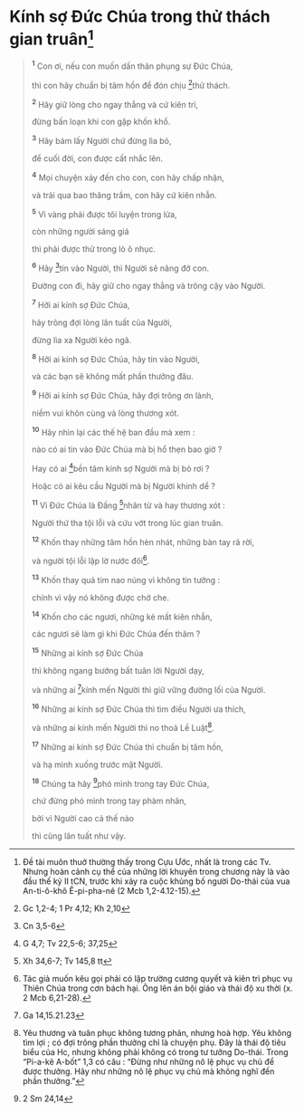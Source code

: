 # Kính sợ Đức Chúa trong thử thách gian truân[^1-8c814e86-603f-4e8a-bb7d-f4676721685b]

> <sup><b>1</b></sup> Con ơi, nếu con muốn dấn thân phụng sự Đức Chúa,
>
> thì con hãy chuẩn bị tâm hồn để đón chịu [^1@-8c814e86-603f-4e8a-bb7d-f4676721685b]thử thách.
>
> <sup><b>2</b></sup> Hãy giữ lòng cho ngay thẳng và cứ kiên trì,
>
> đừng bấn loạn khi con gặp khốn khổ.
>
> <sup><b>3</b></sup> Hãy bám lấy Người chứ đừng lìa bỏ,
>
> để cuối đời, con được cất nhắc lên.
>
> <sup><b>4</b></sup> Mọi chuyện xảy đến cho con, con hãy chấp nhận,
>
> và trải qua bao thăng trầm, con hãy cứ kiên nhẫn.
>
> <sup><b>5</b></sup> Vì vàng phải được tôi luyện trong lửa,
>
> còn những người sáng giá
>
> thì phải được thử trong lò ô nhục.
>
> <sup><b>6</b></sup> Hãy [^2@-8c814e86-603f-4e8a-bb7d-f4676721685b]tin vào Người, thì Người sẽ nâng đỡ con.
>
> Đường con đi, hãy giữ cho ngay thẳng và trông cậy vào Người.
>
> <sup><b>7</b></sup> Hỡi ai kính sợ Đức Chúa,
>
> hãy trông đợi lòng lân tuất của Người,
>
> đừng lìa xa Người kẻo ngã.
>
> <sup><b>8</b></sup> Hỡi ai kính sợ Đức Chúa, hãy tin vào Người,
>
> và các bạn sẽ không mất phần thưởng đâu.
>
> <sup><b>9</b></sup> Hỡi ai kính sợ Đức Chúa, hãy đợi trông ơn lành,
>
> niềm vui khôn cùng và lòng thương xót.
>
> <sup><b>10</b></sup> Hãy nhìn lại các thế hệ ban đầu mà xem :
>
> nào có ai tin vào Đức Chúa mà bị hổ thẹn bao giờ ?
>
> Hay có ai [^3@-8c814e86-603f-4e8a-bb7d-f4676721685b]bền tâm kính sợ Người mà bị bỏ rơi ?
>
> Hoặc có ai kêu cầu Người mà bị Người khinh dể ?
>
> <sup><b>11</b></sup> Vì Đức Chúa là Đấng [^4@-8c814e86-603f-4e8a-bb7d-f4676721685b]nhân từ và hay thương xót :
>
> Người thứ tha tội lỗi và cứu vớt trong lúc gian truân.
>
> <sup><b>12</b></sup> Khốn thay những tâm hồn hèn nhát, những bàn tay rã rời,
>
> và người tội lỗi lập lờ nước đôi[^2-8c814e86-603f-4e8a-bb7d-f4676721685b].
>
> <sup><b>13</b></sup> Khốn thay quả tim nao núng vì không tin tưởng :
>
> chính vì vậy nó không được chở che.
>
> <sup><b>14</b></sup> Khốn cho các ngươi, những kẻ mất kiên nhẫn,
>
> các ngươi sẽ làm gì khi Đức Chúa đến thăm ?
>
> <sup><b>15</b></sup> Những ai kính sợ Đức Chúa
>
> thì không ngang bướng bất tuân lời Người dạy,
>
> và những ai [^5@-8c814e86-603f-4e8a-bb7d-f4676721685b]kính mến Người thì giữ vững đường lối của Người.
>
> <sup><b>16</b></sup> Những ai kính sợ Đức Chúa thì tìm điều Người ưa thích,
>
> và những ai kính mến Người thì no thoả Lề Luật[^3-8c814e86-603f-4e8a-bb7d-f4676721685b].
>
> <sup><b>17</b></sup> Những ai kính sợ Đức Chúa thì chuẩn bị tâm hồn,
>
> và hạ mình xuống trước mặt Người.
>
> <sup><b>18</b></sup> Chúng ta hãy [^6@-8c814e86-603f-4e8a-bb7d-f4676721685b]phó mình trong tay Đức Chúa,
>
> chứ đừng phó mình trong tay phàm nhân,
>
> bởi vì Người cao cả thế nào
>
> thì cũng lân tuất như vậy.

[^1-8c814e86-603f-4e8a-bb7d-f4676721685b]: Đề tài muôn thuở thường thấy trong Cựu Ước, nhất là trong các Tv. Nhưng hoàn cảnh cụ thể của những lời khuyên trong chương này là vào đầu thế kỷ II tCN, trước khi xảy ra cuộc khủng bố người Do-thái của vua An-ti-ô-khô Ê-pi-pha-nê (2 Mcb 1,2-4.12-15).

[^2-8c814e86-603f-4e8a-bb7d-f4676721685b]: Tác giả muốn kêu gọi phải có lập trường cương quyết và kiên trì phục vụ Thiên Chúa trong cơn bách hại. Ông lên án bội giáo và thái độ xu thời (x. 2 Mcb 6,21-28).

[^3-8c814e86-603f-4e8a-bb7d-f4676721685b]: Yêu thương và tuân phục không tương phản, nhưng hoà hợp. Yêu không tìm lợi ; có đợi trông phần thưởng chỉ là chuyện phụ. Đây là thái độ tiêu biểu của Hc, nhưng không phải không có trong tư tưởng Do-thái. Trong “Pi-a-kê A-bốt” 1,3 có câu : “Đừng như những nô lệ phục vụ chủ để được thưởng. Hãy như những nô lệ phục vụ chủ mà không nghĩ đến phần thưởng.”

[^1@-8c814e86-603f-4e8a-bb7d-f4676721685b]: Gc 1,2-4; 1 Pr 4,12; Kh 2,10

[^2@-8c814e86-603f-4e8a-bb7d-f4676721685b]: Cn 3,5-6

[^3@-8c814e86-603f-4e8a-bb7d-f4676721685b]: G 4,7; Tv 22,5-6; 37,25

[^4@-8c814e86-603f-4e8a-bb7d-f4676721685b]: Xh 34,6-7; Tv 145,8 tt

[^5@-8c814e86-603f-4e8a-bb7d-f4676721685b]: Ga 14,15.21.23

[^6@-8c814e86-603f-4e8a-bb7d-f4676721685b]: 2 Sm 24,14
